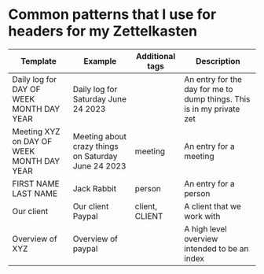 # Common patterns that I use for headers for my Zettelkasten

| Template                                  | Example                                             | Additional tags | Description                                                           |
| ----------------------------------------- | --------------------------------------------------- | --------------- | --------------------------------------------------------------------- |
| Daily log for DAY OF WEEK MONTH DAY YEAR  | Daily log for Saturday June 24 2023                 |                 | An entry for the day for me to dump things. This is in my private zet |
| Meeting XYZ on DAY OF WEEK MONTH DAY YEAR | Meeting about crazy things on Saturday June 24 2023 | meeting         | An entry for a meeting                                                |
| FIRST NAME LAST NAME                      | Jack Rabbit                                         | person          | An entry for a person                                                 |
| Our client                                | Our client Paypal                                   | client, CLIENT  | A client that we work with                                            |
| Overview of XYZ                           | Overview of paypal                                  |                 | A high level overview intended to be an index                         |
